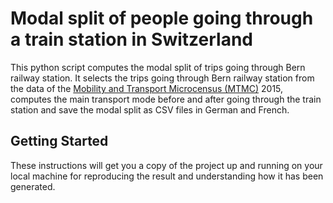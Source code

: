 # Modal split of people going through a train station in Switzerland
This python script computes the modal split of trips going through Bern railway station. It selects the trips going through Bern railway station from the data of the <a href="https://www.are.admin.ch/mtmc">Mobility and Transport Microcensus (MTMC)</a> 2015, computes the main transport mode before and after going through the train station and save the modal split as CSV files in German and French.

## Getting Started

These instructions will get you a copy of the project up and running on your local machine for reproducing the result and understanding how it has been generated.
